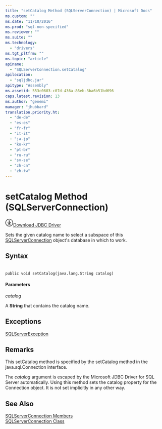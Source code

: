 ```yaml
---
title: "setCatalog Method (SQLServerConnection) | Microsoft Docs"
ms.custom: ""
ms.date: "11/10/2016"
ms.prod: "sql-non-specified"
ms.reviewer: ""
ms.suite: ""
ms.technology: 
  - "drivers"
ms.tgt_pltfrm: ""
ms.topic: "article"
apiname: 
  - "SQLServerConnection.setCatalog"
apilocation: 
  - "sqljdbc.jar"
apitype: "Assembly"
ms.assetid: 553c0603-c07d-436a-86eb-3ba6b51bd696
caps.latest.revision: 13
ms.author: "genemi"
manager: "jhubbard"
translation.priority.ht: 
  - "de-de"
  - "es-es"
  - "fr-fr"
  - "it-it"
  - "ja-jp"
  - "ko-kr"
  - "pt-br"
  - "ru-ru"
  - "sv-se"
  - "zh-cn"
  - "zh-tw"
---
```

# setCatalog Method (SQLServerConnection)
![Download](../../../ssdt/media/download.png)[Download JDBC Driver](http://go.microsoft.com/fwlink/?LinkId=245496)

  Sets the given catalog name to select a subspace of this [SQLServerConnection](../../../connect/jdbc/reference/sqlserverconnection-class.md) object's database in which to work.  
  
## Syntax  
  
```  
  
public void setCatalog(java.lang.String catalog)  
```  
  
#### Parameters  
 *catalog*  
  
 A **String** that contains the catalog name.  
  
## Exceptions  
 [SQLServerException](../../../connect/jdbc/reference/sqlserverexception-class.md)  
  
## Remarks  
 This setCatalog method is specified by the setCatalog method in the java.sql.Connection interface.  
  
 The *catalog* argument is escaped by the Microsoft JDBC Driver for SQL Server automatically. Using this method sets the catalog property for the Connection object. It is not set implicitly in any other way.  
  
## See Also  
 [SQLServerConnection Members](../../../connect/jdbc/reference/sqlserverconnection-members.md)   
 [SQLServerConnection Class](../../../connect/jdbc/reference/sqlserverconnection-class.md)  
  
  